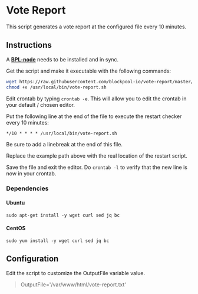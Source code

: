 # Vote Report

This script generates a vote report at the configured file every 10 minutes.

## Instructions

A **[BPL-node](https://github.com/blockpool-io/bpl-node)** needs to be installed and in sync.

Get the script and make it executable with the following commands:

```sh
wget https://raw.githubusercontent.com/blockpool-io/vote-report/master/vote-report.sh -O /usr/local/bin/vote-report.sh
chmod +x /usr/local/bin/vote-report.sh
```

Edit crontab by typing `crontab -e`. This will allow you to edit the crontab in your default / chosen editor.

Put the following line at the end of the file to execute the restart checker every 10 minutes:

```
*/10 * * * * /usr/local/bin/vote-report.sh
```

Be sure to add a linebreak at the end of this file.

Replace the example path above with the real location of the restart script.

Save the file and exit the editor. Do `crontab -l` to verify that the new line is now in your crontab.

### Dependencies 

#### Ubuntu
`sudo apt-get install -y wget curl sed jq bc`

#### CentOS
`sudo yum install -y wget curl sed jq bc`

## Configuration

Edit the script to customize the OutputFile variable value.

> OutputFile='/var/www/html/vote-report.txt'
